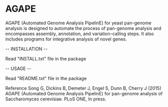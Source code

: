 AGAPE
=====


AGAPE (Automated Genome Analysis PipelinE) for yeast pan-genome analysis is designed to automate the process of pan-genome analysis and encompasses assembly, annotation, and variation-calling steps. It also includes programs for integrative analysis of novel genes.

-- INSTALLATION --

Read "INSTALL.txt" file in the package

-- USAGE --

Read "README.txt" file in the package

Reference
Song G, Dickins B, Demeter J, Engel S, Dunn B, Cherry J (2015) AGAPE (Automated Genome Analysis PipelinE) for pan-genome analysis of Saccharomyces cerevisiae. PLoS ONE, In press.
